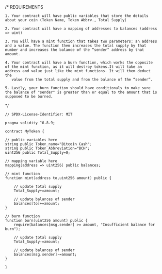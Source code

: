/*
       REQUIREMENTS
       
    1. Your contract will have public variables that store the details about your coin (Token Name, Token Abbrv., Total Supply)
    
    2. Your contract will have a mapping of addresses to balances (address => uint)
    
    3. You will have a mint function that takes two parameters: an address and a value. The function then increases the total supply by that number and increases the balance of the “sender” address by that amount.
       
    4. Your contract will have a burn function, which works the opposite of the mint function, as it will destroy tokens.It will take an address and value just like the mint functions. It will then deduct the 
       value from the total supply and from the balance of the “sender”.
       
    5. Lastly, your burn function should have conditionals to make sure the balance of "sender" is greater than or equal to the amount that is supposed to be burned.
    
*/

    // SPDX-License-Identifier: MIT

    pragma solidity ^0.8.9;

    contract MyToken {

    // public variables here
    string public Token_name="Bitcoin Cash";
    string public Token_Abbreviation="BCH";
    uint256 public Total_Supply=0;

    // mapping variable here
    mapping(address => uint256) public balances;

    // mint function
    function mint(address to,uint256 amount) public {
    
        // update total supply
        Total_Supply+=amount;
        
        // update balances of sender
        balances[to]+=amount;
    }

    // burn function
    function burn(uint256 amount) public {
        require(balances[msg.sender] >= amount, "Insufficient balance for burn");
        
        // update total supply
        Total_Supply-=amount;
        
        // update balances of sender
        balances[msg.sender]-=amount;
    }

    }
